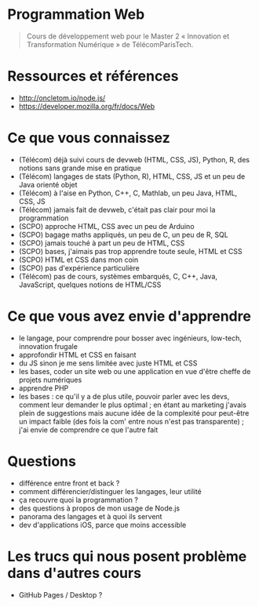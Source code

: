 # Programmation Web

> Cours de développement web pour le Master 2 « Innovation et Transformation Numérique » de TélécomParisTech.

# Ressources et références
 - http://oncletom.io/node.js/
- https://developer.mozilla.org/fr/docs/Web

# Ce que vous connaissez

- (Télécom) déjà suivi cours de devweb (HTML, CSS, JS), Python, R, des notions sans grande mise en pratique
- (Télécom) langages de stats (Python, R), HTML, CSS, JS et un peu de Java orienté objet
- (Télécom) à l'aise en Python, C++, C, Mathlab, un peu Java, HTML, CSS, JS
- (Télécom) jamais fait de devweb, c'était pas clair pour moi la programmation
- (SCPO) approche HTML, CSS avec un peu de Arduino
- (SCPO) bagage maths appliqués, un peu de C, un peu de R, SQL
- (SCPO) jamais touché à part un peu de HTML, CSS
- (SCPO) bases, j'aimais pas trop apprendre toute seule, HTML et CSS
- (SCPO) HTML et CSS dans mon coin
- (SCPO) pas d'expérience particulière
- (Télécom) pas de cours, systèmes embarqués, C, C++, Java, JavaScript, quelques notions de HTML/CSS 

# Ce que vous avez envie d'apprendre

- le langage, pour comprendre pour bosser avec ingénieurs, low-tech, innovation frugale
- approfondir HTML et CSS en faisant
- du JS sinon je me sens limitée avec juste HTML et CSS
- les bases, coder un site web ou une application en vue d'être cheffe de projets numériques
- apprendre PHP
- les bases : ce qu'il y a de plus utile, pouvoir parler avec les devs, comment leur demander le plus optimal ; en étant au marketing j'avais plein de suggestions mais aucune idée de la complexité pour peut-être un impact faible (des fois la com' entre nous n'est pas transparente) ; j'ai envie de comprendre ce que l'autre fait

# Questions

- différence entre front et back ?
- comment différencier/distinguer les langages, leur utilité
- ça recouvre quoi la programmation ?
- des questions à propos de mon usage de Node.js
- panorama des langages et à quoi ils servent
- dev d'applications iOS, parce que moins accessible

# Les trucs qui nous posent problème dans d'autres cours

- GitHub Pages / Desktop ?
